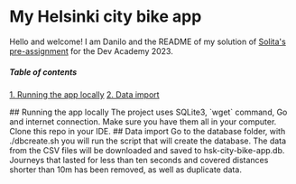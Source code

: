 # My Helsinki city bike app
Hello and welcome! I am Danilo and the README of my solution of [Solita's pre-assignment](https://github.com/solita/dev-academy-2023-exercise "Go to repo") for the Dev Academy 2023.

##### Table of contents
[1. Running the app locally](#locally)
[2. Data import](#data)

<a name="locally"/>
## Running the app locally
The project uses SQLite3, `wget` command, Go and internet connection. Make sure you have them all in your computer. Clone this repo in your IDE.

<a name="data"/>
## Data import
Go to the database folder, with ./dbcreate.sh you will run the script that will create the database. The data from the CSV files will be downloaded and saved to hsk-city-bike-app.db. Journeys that lasted for less than ten seconds and covered distances shorter than 10m has been removed, as well as duplicate data.